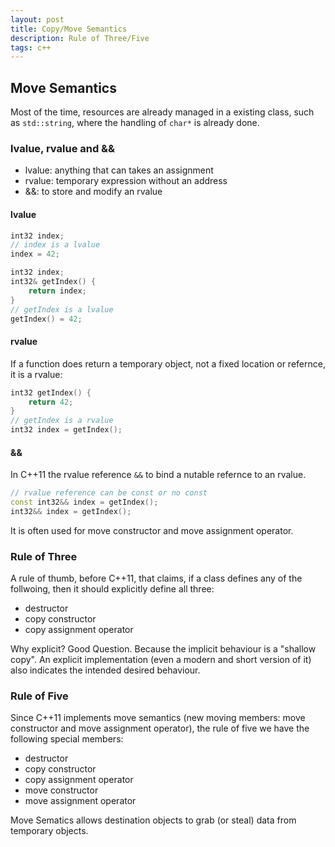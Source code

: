 ```yaml
---
layout: post
title: Copy/Move Semantics
description: Rule of Three/Five 
tags: c++
---
```




## Move Semantics

Most of the time, resources are already managed in a existing class, such as `std::string`, where the handling of `char*` is already done. 



### lvalue, rvalue and &&

- lvalue: anything that can takes an assignment 
- rvalue: temporary expression without an address 
- &&: to store and modify an rvalue


#### lvalue

```c++ 
int32 index;
// index is a lvalue
index = 42;
```

```c++ 
int32 index;
int32& getIndex() {
    return index;
}
// getIndex is a lvalue
getIndex() = 42;
```

#### rvalue

If a function does return a temporary object, not a fixed location or refernce, it is a rvalue:

```c++ 
int32 getIndex() {
    return 42;
}
// getIndex is a rvalue
int32 index = getIndex();
```

#### &&

In C++11 the rvalue reference `&&` to bind a nutable refernce to an rvalue.  

```c++ 
// rvalue reference can be const or no const
const int32&& index = getIndex();
int32&& index = getIndex();
```

It is often used for move constructor and move assignment operator. 


### Rule of Three

A rule of thumb, before C++11, that claims, if a class defines any of the follwoing, then it should explicitly define all three:

-  destructor
-  copy constructor
-  copy assignment operator

Why explicit? Good Question. 
Because the implicit behaviour is a "shallow copy". 
An explicit implementation (even a modern and short version of it) also indicates the intended desired behaviour.    


### Rule of Five

Since C++11 implements move semantics (new moving members: move constructor and move assignment operator), the rule of five we have the following special members:

-  destructor
-  copy constructor
-  copy assignment operator
-  move constructor
-  move assignment operator

Move Sematics allows destination objects to grab (or steal) data from temporary objects. 
